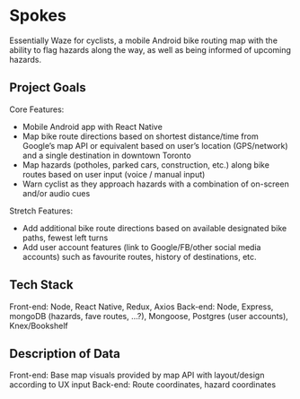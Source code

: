 # Spokes
Essentially Waze for cyclists, a mobile Android bike routing map with the ability to flag hazards along the way, as well as being informed of upcoming hazards. 

## Project Goals
Core Features: 

* Mobile Android app with React Native
* Map bike route directions based on shortest distance/time from Google’s map API or equivalent based on user’s location (GPS/network) and a single destination in downtown Toronto
* Map hazards (potholes, parked cars, construction, etc.) along bike routes based on user input (voice / manual input)
* Warn cyclist as they approach hazards with a combination of on-screen and/or audio cues

Stretch Features: 

* Add additional bike route directions based on available designated bike paths, fewest left turns
* Add user account features (link to Google/FB/other social media accounts) such as favourite routes, history of destinations, etc.

## Tech Stack
Front-end: Node, React Native, Redux, Axios
Back-end: Node, Express, mongoDB (hazards, fave routes, …?), Mongoose, Postgres (user accounts), Knex/Bookshelf

## Description of Data
Front-end: Base map visuals provided by map API with layout/design according to UX input
Back-end: Route coordinates, hazard coordinates

